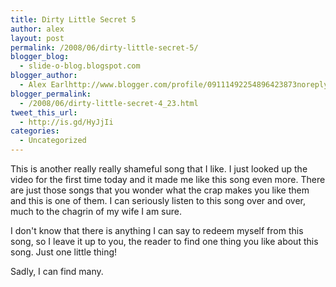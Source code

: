 ```yaml
---
title: Dirty Little Secret 5
author: alex
layout: post
permalink: /2008/06/dirty-little-secret-5/
blogger_blog:
  - slide-o-blog.blogspot.com
blogger_author:
  - Alex Earlhttp://www.blogger.com/profile/09111492254896423873noreply@blogger.com
blogger_permalink:
  - /2008/06/dirty-little-secret-4_23.html
tweet_this_url:
  - http://is.gd/HyJjIi
categories:
  - Uncategorized
---
```

This is another really really shameful song that I like. I just looked up the video for the first time today and it made me like this song even more. There are just those songs that you wonder what the crap makes you like them and this is one of them. I can seriously listen to this song over and over, much to the chagrin of my wife I am sure. 

I don't know that there is anything I can say to redeem myself from this song, so I leave it up to you, the reader to find one thing you like about this song. Just one little thing! 

Sadly, I can find many.

<object width="425" height="344"><param name="movie" value="http://www.youtube.com/v/55nTwg5NIPM&hl=en"></param><embed src="http://www.youtube.com/v/55nTwg5NIPM&hl=en" type="application/x-shockwave-flash" width="425" height="344"></embed></object>


